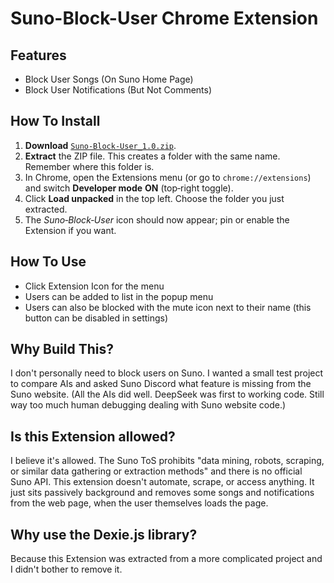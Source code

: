 # Suno-Block-User Chrome Extension

## Features
- Block User Songs (On Suno Home Page) 
- Block User Notifications (But Not Comments)

## How To Install
1. **Download** [`Suno‑Block‑User_1.0.zip`](./Suno-Block-User_1.0.zip).
2. **Extract** the ZIP file. This creates a folder with the same name. Remember where this folder is.
3. In Chrome, open the Extensions menu (or go to `chrome://extensions`) and switch **Developer mode** **ON** (top‑right toggle).
4. Click **Load unpacked** in the top left. Choose the folder you just extracted.
5. The *Suno‑Block‑User* icon should now appear; pin or enable the Extension if you want.

## How To Use
- Click Extension Icon for the menu
- Users can be added to list in the popup menu
- Users can also be blocked with the mute icon next to their name (this button can be disabled in settings)

## Why Build This?
I don't personally need to block users on Suno. I wanted a small test project to compare AIs and asked Suno Discord what feature is missing from the Suno website. (All the AIs did well. DeepSeek was first to working code. Still way too much human debugging dealing with Suno website code.) 

## Is this Extension allowed?
I believe it's allowed. The Suno ToS prohibits "data mining, robots, scraping, or similar data gathering or extraction methods" and there is no official Suno API. This extension doesn't automate, scrape, or access anything. It just sits passively background and removes some songs and notifications from the web page, when the user themselves loads the page.

## Why use the Dexie.js library?
Because this Extension was extracted from a more complicated project and I didn't bother to remove it.